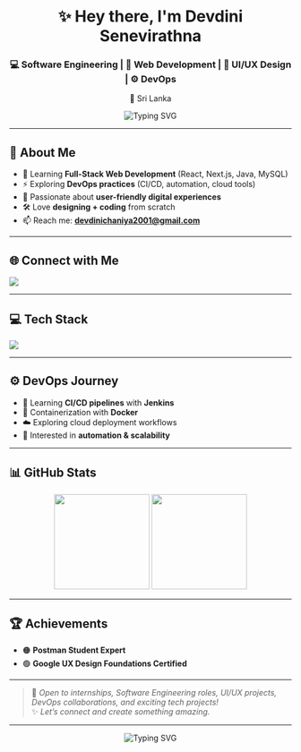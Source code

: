 <h1 align="center">✨ Hey there, I'm Devdini Senevirathna</h1>
<h3 align="center">💻 Software Engineering | 🚀 Web Development | 🎨 UI/UX Design | ⚙️ DevOps</h3>
<p align="center">📍 Sri Lanka</p>



<p align="center">
  <img src="https://readme-typing-svg.demolab.com?font=Fira+Code&weight=500&size=22&pause=1000&center=true&vCenter=true&width=500&color=00C896&lines=Frontend+%26+Backend+Learner;UI+%2B+UX+Design+Enthusiast;Exploring+DevOps+%26+Automation;Always+Building%2C+Always+Learning" alt="Typing SVG" />
</p>

---

## 🌟 About Me
- 🌱 Learning **Full-Stack Web Development** (React, Next.js, Java, MySQL)  
- ⚡ Exploring **DevOps practices** (CI/CD, automation, cloud tools)  
- 🎯 Passionate about **user-friendly digital experiences**  
- 🛠 Love **designing + coding** from scratch  
- 📫 Reach me: **devdinichaniya2001@gmail.com**

---

## 🌐 Connect with Me
<p>
  <a href="https://www.linkedin.com/in/devdini-senevirathna-6aa772271" target="_blank">
    <img src="https://img.shields.io/badge/LinkedIn-%230077B5.svg?style=for-the-badge&logo=linkedin&logoColor=white"/>
  </a>
</p>

---

## 💻 Tech Stack
<p>
  <img src="https://skillicons.dev/icons?i=html,css,js,react,nextjs,java,spring,mysql,git,figma,c,docker,jenkins&theme=light" />
</p>

---

## ⚙️ DevOps Journey
- 🔧 Learning **CI/CD pipelines** with **Jenkins**  
- 🐳 Containerization with **Docker**  
- ☁️ Exploring cloud deployment workflows  
- 🔄 Interested in **automation & scalability**  

---

## 📊 GitHub Stats
<p align="center">
  <img src="https://github-readme-stats.vercel.app/api?username=dsenevirathna&show_icons=true&theme=radical&hide_border=true&count_private=true" height="170"/>
  <img src="https://github-readme-stats.vercel.app/api/top-langs/?username=dsenevirathna&layout=compact&theme=radical&hide_border=true" height="170"/>
</p>

---

## 🏆 Achievements
- 🟠 **Postman Student Expert**  
- 🟢 **Google UX Design Foundations Certified**

---

> 💬 *Open to internships, Software Engineering roles, UI/UX projects, DevOps collaborations,  and exciting tech projects!*  
> ✨ *Let’s connect and create something amazing.*

---


<p align="center"> <img src="https://readme-typing-svg.demolab.com?font=Fira+Code&weight=600&size=24&pause=1000&center=true&vCenter=true&color=00C896&width=500&lines=Thanks+for+visiting!+%F0%9F%91%8B;Keep+shining+and+coding!+%F0%9F%92%A1" alt="Typing SVG" /> </p>
